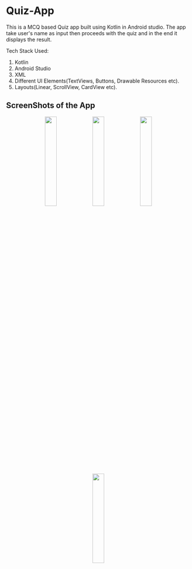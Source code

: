# Quiz-App
This is a MCQ based Quiz app built using Kotlin in Android studio. The app take user's name as input then proceeds with the quiz and in the end it displays the result.

Tech Stack Used:
1. Kotlin
2. Android Studio
3. XML
4. Different UI Elements(TextViews, Buttons, Drawable Resources etc).
5. Layouts(Linear, ScrollView, CardView etc).

## ScreenShots of the App
<p align="center">
<img src="https://user-images.githubusercontent.com/95999134/197824111-20a9ae62-1e2f-4cfe-ae62-4e8457a537bf.jpg" width="25%">
<img src="https://user-images.githubusercontent.com/95999134/197824528-8b9ed240-ce3b-4412-b427-2db6c1913105.jpg" width="25%">
<img src="https://user-images.githubusercontent.com/95999134/197824570-a4ae6a32-8532-46f3-a6a1-1a42307a3e6c.jpg" width="25%">
<img src="https://user-images.githubusercontent.com/95999134/197824611-96887978-6a50-41e4-88f6-4cf44c72882d.jpg" width="25%">
</p>
